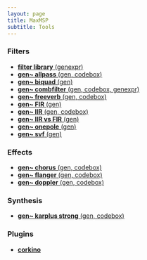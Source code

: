 ```yaml
---
layout: page
title: MaxMSP
subtitle: Tools
---
```


### Filters

- [**filter library** (genexpr)](https://velitch.github.io/velitch/2021-10-19-tool_filter_library/)
- [**gen~ allpass** (gen, codebox)]()
- [**gen~ biquad** (gen)](https://velitch.github.io/velitch/2021-10-19-tool_gen_biquad/)
- [**gen~ combfilter** (gen, codebox, genexpr)](https://velitch.github.io/velitch/2021-10-19-tool_gen_combfilter/)
- [**gen~ freeverb** (gen, codebox)]()
- [**gen~ FIR** (gen)](https://velitch.github.io/velitch/2021-10-19-tool_gen_fir/)
- [**gen~ IIR** (gen, codebox)](https://velitch.github.io/velitch/2021-10-19-tool_gen_iir/)
- [**gen~ IIR vs FIR** (gen)](https://velitch.github.io/velitch/2021-10-19-tool_gen_iir_vs_fir/)
- [**gen~ onepole** (gen)](https://velitch.github.io/velitch/2021-10-19-tool_gen_onepole/)
- [**gen~ svf** (gen)](https://velitch.github.io/velitch/2021-10-19-tool_gen_svf/)



### Effects

- [**gen~ chorus** (gen, codebox)]()
- [**gen~ flanger** (gen, codebox)]()
- [**gen~ doppler** (gen, codebox)]()

### Synthesis

- [**gen~ karplus strong** (gen, codebox)]()

### Plugins

- [**corkino**](https://velitch.github.io/velitch/2021-10-13-ui_corkino/)
